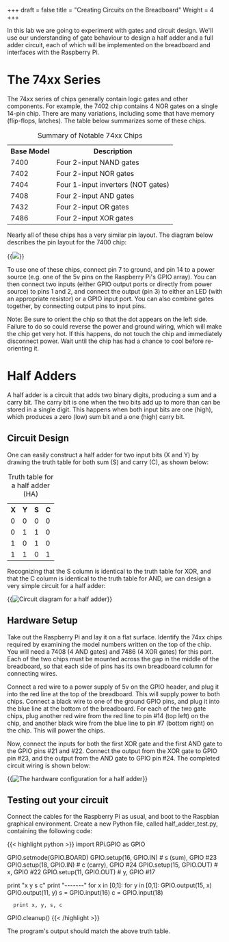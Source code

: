 +++
draft = false
title = "Creating Circuits on the Breadboard"
Weight = 4
+++

In this lab we are going to experiment with gates and circuit design.  We'll use our understanding of gate behaviour to design a half adder and a full adder circuit, each of which will be implemented on the breadboard and interfaces with the Raspberry Pi.

# The 74xx Series
The 74xx series of chips generally contain logic gates and other components.  For example, the 7402 chip contains 4 NOR gates on a single 14-pin chip.  There are many variations, including some that have memory (flip-flops, latches).  The table below summarizes some of these chips.

<table class="wikitable">
<caption>Summary of Notable 74xx Chips</caption>
  <tr>
    <th>Base Model</th>
	<th>Description</th>
  </tr>
  <tr>
    <td>7400</td>
    <td>Four 2-input NAND gates</td>
  </tr>
  <tr>
    <td>7402</td>
    <td>Four 2-input NOR gates</td>
  </tr>
  <tr>
    <td>7404</td>
    <td>Four 1-input inverters (NOT gates)</td>
  </tr>
  <tr>
    <td>7408</td>
    <td>Four 2-input AND gates</td>
  </tr>
  <tr>
    <td>7432</td>
    <td>Four 2-input OR gates</td>
  </tr>
  <tr>
    <td>7486</td>
    <td>Four 2-input XOR gates</td>
  </tr>
</table> 

Nearly all of these chips has a very similar pin layout.  The diagram below describes the pin layout for the 7400 chip:

{{<img src="/images/7400_pinout.png">}}

To use one of these chips, connect pin 7 to ground, and pin 14 to a power source (e.g. one of the 5v pins on the Raspberry Pi's GPIO array).  You can then connect two inputs (either GPIO output ports or directly from power source) to pins 1 and 2, and connect the output (pin 3) to either an LED (with an appropriate resistor) or a GPIO input port.  You can also combine gates together, by connecting output pins to input pins.

Note:  Be sure to orient the chip so that the dot appears on the left side.  Failure to do so could reverse the power and ground wiring, which will make the chip get very hot.  If this happens, do not touch the chip and immediately disconnect power.  Wait until the chip has had a chance to cool before re-orienting it.

# Half Adders
A half adder is a circuit that adds two binary digits, producing a sum and a carry bit.  The carry bit is one when the two bits add up to more than can be stored in a single digit.  This happens when both input bits are one (high), which produces a zero (low) sum bit and a one (high) carry bit.

## Circuit Design
One can easily construct a half adder for two input bits (X and Y) by drawing the truth table for both sum (S) and carry (C), as shown below:

<table class="wikitable">
  <caption>Truth table for a half adder (HA)</caption>
  <tr>
    <th>X</th>
	<th>Y</th>
	<th>S</th>
	<th>C</th>
  </tr>
  <tr>
    <td>0</td>
    <td>0</td>
    <td>0</td>
    <td>0</td>
  </tr>
  <tr>
    <td>0</td>
    <td>1</td>
    <td>1</td>
    <td>0</td>
  </tr>
  <tr>
    <td>1</td>
    <td>0</td>
    <td>1</td>
    <td>0</td>
  </tr>
  <tr>
    <td>1</td>
    <td>1</td>
    <td>0</td>
    <td>1</td>
  </tr>
</table>

Recognizing that the S column is identical to the truth table for XOR, and that the C column is identical to the truth table for AND, we can design a very simple circuit for a half adder:

{{<img src="/images/half_adder.png" alt="Circuit diagram for a half adder" />}}

## Hardware Setup
Take out the Raspberry Pi and lay it on a flat surface.  Identify the 74xx chips required by examining the model numbers written on the top of the chip.  You will need a 7408 (4 AND gates) and 7486 (4 XOR gates) for this part.  Each of the two chips must be mounted across the gap in the middle of the breadboard, so that each side of pins has its own breadboard column for connecting wires.

Connect a red wire to a power supply of 5v on the GPIO header, and plug it into the red line at the top of the breadboard.  This will supply power to both chips.  Connect a black wire to one of the ground GPIO pins, and plug it into the blue line at the bottom of the breadboard.  For each of the two gate chips, plug another red wire from the red line to pin #14 (top left) on the chip, and another black wire from the blue line to pin #7 (bottom right) on the chip.  This will power the chips.

Now, connect the inputs for both the first XOR gate and the first AND gate to the GPIO pins #21 and #22.  Connect the output from the XOR gate to GPIO pin #23, and the output from the AND gate to GPIO pin #24.  The completed circuit wiring is shown below:

{{<img src="/images/HalfAdder_bb.png" alt="The hardware configuration for a half adder" />}}

## Testing out your circuit
Connect the cables for the Raspberry Pi as usual, and boot to the Raspbian graphical environment.  Create a new Python file, called half_adder_test.py, containing the following code:

{{< highlight python >}}
import RPi.GPIO as GPIO

GPIO.setmode(GPIO.BOARD)
GPIO.setup(16, GPIO.IN)  # s (sum),   GPIO #23
GPIO.setup(18, GPIO.IN)  # c (carry), GPIO #24
GPIO.setup(15, GPIO.OUT) # x,         GPIO #22
GPIO.setup(11, GPIO.OUT) # y,         GPIO #17

print "x y s c"
print "-------"
for x in [0,1]:
   for y in [0,1]:
      GPIO.output(15, x)
	  GPIO.output(11, y)
	  s = GPIO.input(16)
	  c = GPIO.input(18)
	  
	  print x, y, s, c

GPIO.cleanup()
{{< /highlight >}}

The program's output should match the above truth table.
